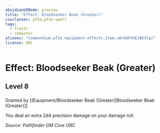 ```yaml
---
obsidianUIMode: preview
title: "Effect: Bloodseeker Beak (Greater)"
cssclasses: pf2e,pf2e-spell
tags:
  - trait/
  - remaster
aliases: "Compendium.pf2e.equipment-effects.Item.uOr8APVmEJ0E3lgz"
license: ORC
---
```

# Effect: Bloodseeker Beak (Greater)
## Level 8
### 






Granted by [[Equipment/Bloodseeker Beak (Greater)|Bloodseeker Beak (Greater)]]

You deal an extra 2d4 precision damage on your damage roll.

*Source: Pathfinder GM Core*
*ORC*